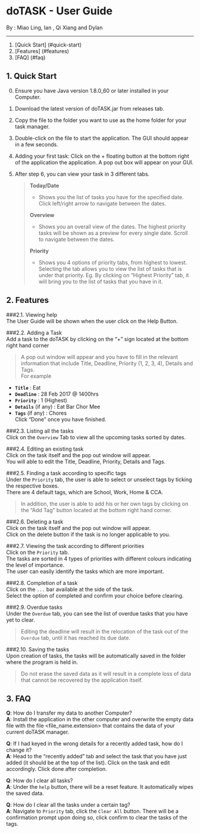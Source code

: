 # doTASK - User Guide

By : Miao Ling, Ian , Qi Xiang and Dylan

---

1. [Quick Start] (#quick-start)
2. [Features] (#features)
3. [FAQ] (#faq)

## 1. Quick Start 

0. Ensure you have Java version 1.8.0_60 or later installed in your Computer.

1. Download the latest version of doTASK.jar from releases tab.

2. Copy the file to the folder you want to use as the home folder for your task manager.

3. Double-click on the file to start the application. The GUI should appear in a few seconds.
   > <Adds GUI Image here>

4. Adding your first task: Click on the + floating button at the bottom right of the application the application. A pop out box will appear on your GUI.

5. After step 6, you can view your task in 3 different tabs.

   > **Today/Date**
   >
   > * Shows you the list of tasks you have for the specified date. Click left/right arrow to navigate between the dates.  
   >
   > **Overview**
   >
   > * Shows you an overall view of the dates. The highest priority tasks will be shown as a preview for every single date. Scroll to navigate between the dates.  
   >
   > **Priority**
   >
   > * Shows you 4 options of priority tabs, from highest to lowest. Selecting the tab allows you to view the list of tasks that is under that priority. Eg. By clicking on “Highest Priority” tab, it will bring you to the list of tasks that you have in it. 

## 2. Features

###2.1. Viewing help  
   The User Guide will be shown when the user click on the Help Button.

###2.2. Adding a Task  
   Add a task to the doTASK by clicking on the “+” sign located at the bottom right hand corner
   > A pop out window will appear and you have to fill in the relevant information that include Title, Deadline,  Priority (1, 2, 3, 4), Details and Tags.  
   > For example
   * **`Title`** : Eat
   * **`Deadline`** : 28 Feb 2017 @ 1400hrs
   * **`Priority`** : 1 (Highest)
   * **`Details`** (if any) : Eat Bar Chor Mee
   * **`Tags`** (if any) : Chores  
   Click “Done” once you have finished.

###2.3. Listing all the tasks  
	Click on the `Overview` Tab to view all the upcoming tasks sorted by dates.  

###2.4. Editing an existing task  
	Click on the task itself and the pop out window will appear.<br> 
	You will able to edit the Title, Deadline, Priority, Details and Tags.  

###2.5. Finding a task according to specific tags  
	Under the `Priority` tab, the user is able to select or unselect tags by ticking the respective boxes.<br> 
	There are 4 default tags,  which are School, Work, Home & CCA.  
   > In addition, the user is able to add his or her own tags by clicking on the “Add Tag” button located at the bottom right hand corner.  

###2.6. Deleting a task  
	Click on the task itself and the pop out window will appear.<br> 
	Click on the delete button if the task is no longer applicable to you.  

###2.7. Viewing the task according to different priorities  
	Click on the `Priority` tab. <br>
	The tasks are sorted in 4 types of priorities with different colours indicating the level of importance.<br>
	The user can easily identify the tasks which are more important.  

###2.8. Completion of a task  
	Click on the `...` bar available at the side of the task. <br> 
	Select the option of completed and confirm your choice before clearing.  
	 
###2.9. Overdue tasks  
	Under the `Overdue` tab, you can see the list of overdue tasks that you have yet to clear.  
   > Editing the deadline will result in the relocation of the task out of the `Overdue` tab, until it has reached its due date.  
	
###2.10. Saving the tasks  
	Upon creation of tasks, the tasks will be automatically saved in the folder where the program is held in.  
   > Do not erase the saved data as it will result in a complete loss of data that cannot be recovered by the application itself.  

## 3. FAQ

**Q**: How do I transfer my data to another Computer?  
**A**: Install the application in the other computer and overwrite the empty data file with the file <file_name.extension> that contains the data of your current doTASK manager.

**Q**: If I had keyed in the wrong details for a recently added task, how do I change it?  
**A**: Head to the “recently added” tab and select the task that you have just added (it should be at the top of the list). Click on the task and edit accordingly. Click done after completion. 

**Q**: How do I clear all tasks?  
**A**: Under the `help` button, there will be a reset feature. It automatically wipes the saved data.

**Q**: How do I clear all the tasks under a certain tag?  
**A**: Navigate to `Priority` tab, click the `Clear All` button. There will be a confirmation prompt upon doing so, click confirm to clear the tasks of the tags.